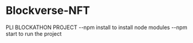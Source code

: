 # Blockverse-NFT
PLI BLOCKATHON PROJECT
--npm install to install node modules
--npm start to run the project
